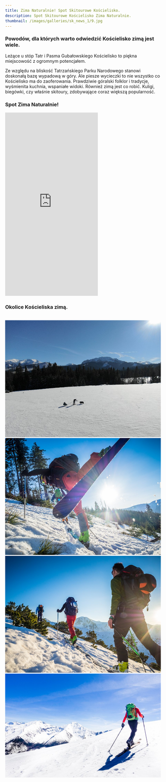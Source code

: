 ```yaml
---
title: Zima Naturalnie! Spot Skitourowe Kościelisko.
description: Spot Skitourowe Kościelisko Zima Naturalnie.
thumbnail: /images/galleries/sk_news_1/9.jpg
---
```

  
### Powodów, dla których warto odwiedzić Kościelisko zimą jest wiele.
  
Leżące u stóp Tatr i Pasma Gubałowskiego Kościelisko to piękna miejscowość z ogromnym potencjałem. 
  
Ze względu na bliskość Tatrzańskiego Parku Narodowego stanowi doskonałą bazę wypadową w góry. Ale piesze wycieczki to nie wszystko co Kościelisko ma do zaoferowania. Prawdziwie góralski folklor i tradycje, wyśmienita kuchnia, wspaniałe widoki. Również zimą jest co robić. Kuligi, biegówki, czy właśnie skitoury, zdobywające coraz większą popularność.
  
### Spot Zima Naturalnie!
  
<iframe src="https://youtube.com/embed/S2rDXWmGLpE" allowfullscreen="" style="height: 593px" frameborder="0"></iframe>
  
### Okolice Kościeliska zimą.
  
<span class="image_modal_gallery">
<a href="/images/galleries/sk_news_1/1.jpg" title="">
<img src="/images/galleries/sk_news_1/5.jpg.jpg.thumb.jpg" alt="" /></a>
<a href="/images/galleries/sk_news_1/2.jpg" title="">
<img src="/images/galleries/sk_news_1/6.jpg" alt="" /></a>
<a href="/images/galleries/sk_news_1/3.jpg" title="">
<img src="/images/galleries/sk_news_1/7.jpg" alt="" /></a>
<a href="/images/galleries/sk_news_1/4.jpg" title="">
<img src="/images/galleries/sk_news_1/8.jpg" alt="" /></a>
<img src="/images/galleries/sk_news_1/9.jpg" alt="" />
</span>

